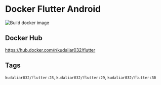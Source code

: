# Docker Flutter Android
![Build docker image](https://github.com/kudaliar032/docker-flutter-android/workflows/Build%20docker%20image/badge.svg?branch=master)


## Docker Hub
https://hub.docker.com/r/kudaliar032/flutter

## Tags
`kudaliar032/flutter:28`, `kudaliar032/flutter:29`, `kudaliar032/flutter:30`

